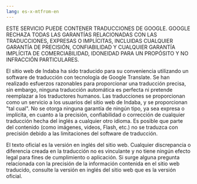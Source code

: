 ```yaml
---
lang: es-x-mtfrom-en
---
```

ESTE SERVICIO PUEDE CONTENER TRADUCCIONES DE GOOGLE. GOOGLE RECHAZA TODAS LAS GARANTÍAS RELACIONADAS CON LAS TRADUCCIONES, EXPRESAS O IMPLÍCITAS, INCLUIDAS CUALQUIER GARANTÍA DE PRECISIÓN, CONFIABILIDAD Y CUALQUIER GARANTÍA IMPLÍCITA DE COMERCIABILIDAD, IDONEIDAD PARA UN PROPÓSITO Y NO INFRACCIÓN PARTICULARES.  

 El sitio web de Indaba ha sido traducido para su conveniencia utilizando un software de traducción con tecnología de Google Translate. Se han realizado esfuerzos razonables para proporcionar una traducción precisa, sin embargo, ninguna traducción automática es perfecta ni pretende reemplazar a los traductores humanos. Las traducciones se proporcionan como un servicio a los usuarios del sitio web de Indaba, y se proporcionan &quot;tal cual&quot;. No se otorga ninguna garantía de ningún tipo, ya sea expresa o implícita, en cuanto a la precisión, confiabilidad o corrección de cualquier traducción hecha del inglés a cualquier otro idioma. Es posible que parte del contenido (como imágenes, videos, Flash, etc.) no se traduzca con precisión debido a las limitaciones del software de traducción.  

 El texto oficial es la versión en inglés del sitio web. Cualquier discrepancia o diferencia creada en la traducción no es vinculante y no tiene ningún efecto legal para fines de cumplimiento o aplicación. Si surge alguna pregunta relacionada con la precisión de la información contenida en el sitio web traducido, consulte la versión en inglés del sitio web que es la versión oficial.  
